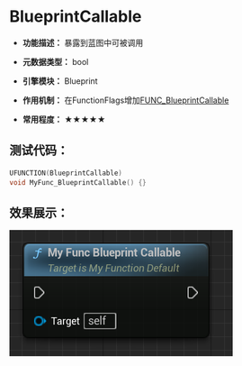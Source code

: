 # BlueprintCallable

- **功能描述：** 暴露到蓝图中可被调用

- **元数据类型：** bool
- **引擎模块：** Blueprint
- **作用机制：** 在FunctionFlags增加[FUNC_BlueprintCallable](#Flags_EFunctionFlags_FUNC_BlueprintCallable)
- **常用程度：** ★★★★★

## 测试代码：

```cpp
UFUNCTION(BlueprintCallable)
void MyFunc_BlueprintCallable() {}
```

## 效果展示：

![Untitled](Specifier_UFUNCTION_Blueprint_BlueprintCallable_Untitled.png)